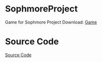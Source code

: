 # SophmoreProject
Game for Sophmore Project
Download: [Game](https://github.com/DiabloPro/SophmoreProject/files/8158517/Game.zip)

# Source Code
[Source Code](https://github.com/DiabloPro/SophmoreProject/files/8158535/Source.zip)

